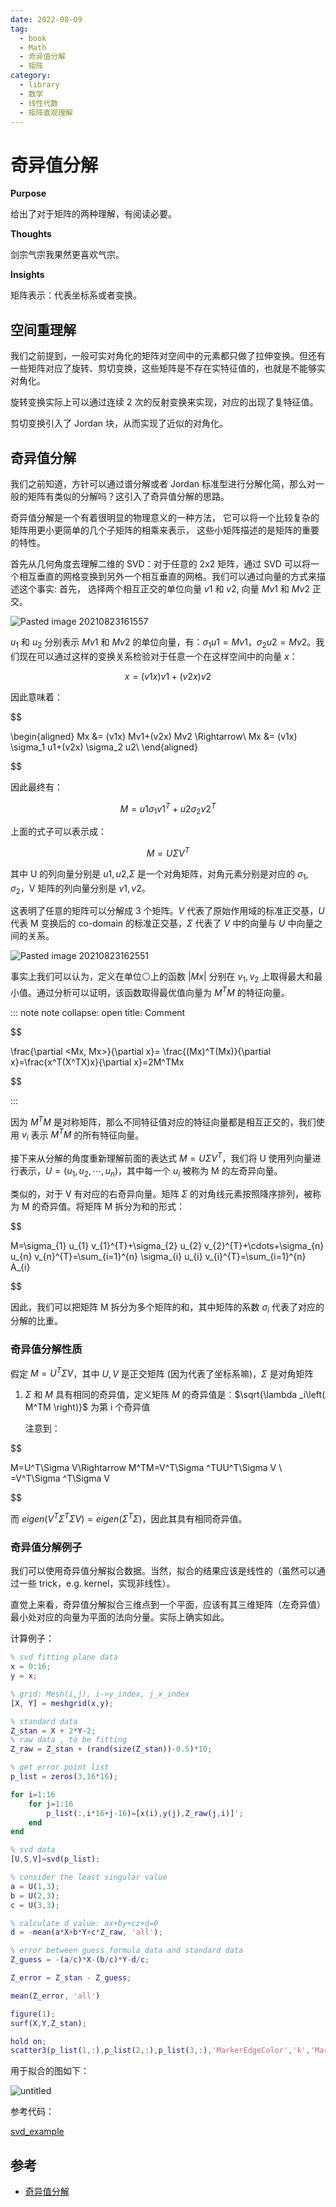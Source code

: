 ```yaml
---
date: 2022-08-09
tag:
  - book
  - Math
  - 奇异值分解
  - 矩阵
category:
  - library
  - 数学
  - 线性代数
  - 矩阵直观理解
---
```




# 奇异值分解

**Purpose**

给出了对于矩阵的两种理解，有阅读必要。

**Thoughts**

剑宗气宗我果然更喜欢气宗。

**Insights**

矩阵表示：代表坐标系或者变换。

## 空间重理解

我们之前提到，一般可实对角化的矩阵对空间中的元素都只做了拉伸变换。但还有一些矩阵对应了旋转、剪切变换，这些矩阵是不存在实特征值的，也就是不能够实对角化。

旋转变换实际上可以通过连续 2 次的反射变换来实现，对应的出现了复特征值。

剪切变换引入了 Jordan 块，从而实现了近似的对角化。

## 奇异值分解

我们之前知道，方针可以通过谱分解或者 Jordan 标准型进行分解化简，那么对一般的矩阵有类似的分解吗？这引入了奇异值分解的思路。

奇异值分解是一个有着很明显的物理意义的一种方法， 它可以将一个比较复杂的
矩阵用更小更简单的几个子矩阵的相乘来表示， 这些小矩阵描述的是矩阵的重要
的特性。

首先从几何角度去理解二维的 SVD：对于任意的 2x2 矩阵，通过 SVD 可以将一个相互垂直的网格变换到另外一个相互垂直的网格。我们可以通过向量的方式来描述这个事实: 首先， 选择两个相互正交的单位向量 $v1$ 和 $v2$, 向量 $Mv1$ 和 $Mv2$ 正交。

![Pasted image 20210823161557](./../../../paper/assets/Pasted-image-20210823161557.png)

$u_1$ 和 $u_2$ 分别表示 $Mv1$ 和 $Mv2$ 的单位向量，有：$\sigma_1 u1 = Mv1$，$\sigma_2 u2 = Mv2$。我们现在可以通过这样的变换关系检验对于任意一个在这样空间中的向量 $x$：


$$
x= (v1x) v1+(v2x)v2
$$


因此意味着：


$$

\begin{aligned}
Mx &= (v1x) Mv1+(v2x) Mv2 \Rightarrow\\
Mx &= (v1x) \sigma_1 u1+(v2x) \sigma_2 u2\\
\end{aligned}

$$


因此最终有：


$$
M=u1\sigma_1 v1^T+u2\sigma_2 v2^T
$$


上面的式子可以表示成：


$$
M=U\Sigma V^T
$$


其中 U 的列向量分别是 $u1, u2$,$\Sigma$ 是一个对角矩阵，对角元素分别是对应的 $\sigma_1 , \sigma_2$，V 矩阵的列向量分别是 $v1, v2$。

这表明了任意的矩阵可以分解成 3 个矩阵。$V$ 代表了原始作用域的标准正交基，$U$ 代表 M 变换后的 co-domain 的标准正交基，$\Sigma$ 代表了 $V$ 中的向量与 $U$ 中向量之间的关系。

![Pasted image 20210823162551](./../../../paper/assets/Pasted-image-20210823162551.png)

事实上我们可以认为，定义在单位⚪上的函数 $|Mx|$ 分别在 $v_1,v_2$ 上取得最大和最小值。通过分析可以证明，该函数取得最优值向量为 $M^TM$ 的特征向量。

::: note note
collapse: open
title: Comment

$$

\frac{\partial <Mx, Mx>}{\partial x}= \frac{(Mx)^T(Mx)}{\partial x}=\frac{x^T(X^TX)x}{\partial x}=2M^TMx

$$

:::


因为 $M^TM$ 是对称矩阵，那么不同特征值对应的特征向量都是相互正交的，我们使用 $v_i$ 表示 $M^TM$ 的所有特征向量。

接下来从分解的角度重新理解前面的表达式 $M=U\Sigma V^T$，我们将 U 使用列向量进行表示，$U=(u_1,u_2,\cdots,u_n)$，其中每一个 $u_i$ 被称为 M 的左奇异向量。

类似的，对于 V 有对应的右奇异向量。矩阵 $\Sigma$ 的对角线元素按照降序排列，被称为 M 的奇异值。将矩阵 M 拆分为和的形式：


$$

M=\sigma_{1} u_{1} v_{1}^{T}+\sigma_{2} u_{2} v_{2}^{T}+\cdots+\sigma_{n} u_{n} v_{n}^{T}=\sum_{i=1}^{n} \sigma_{i} u_{i} v_{i}^{T}=\sum_{i=1}^{n} A_{i}

$$


因此，我们可以把矩阵 M 拆分为多个矩阵的和，其中矩阵的系数 $\sigma_i$ 代表了对应的分解的比重。

### 奇异值分解性质

假定 $M=U^T\Sigma V$，其中 $U,V$ 是正交矩阵 (因为代表了坐标系嘛)，$\Sigma$ 是对角矩阵

1. $\Sigma$ 和 $M$ 具有相同的奇异值，定义矩阵 $M$ 的奇异值是：$\sqrt{\lambda _i\left( M^TM \right)}$ 为第 i 个奇异值

   注意到：
   
$$

   M=U^T\Sigma V\Rightarrow M^TM=V^T\Sigma ^TUU^T\Sigma V
   \\
   =V^T\Sigma ^T\Sigma V
   
$$

   而 $eigen\left( V^T\Sigma ^T\Sigma V \right) =eigen\left( \Sigma ^T\Sigma \right)$，因此其具有相同奇异值。

### 奇异值分解例子

我们可以使用奇异值分解拟合数据。当然，拟合的结果应该是线性的（虽然可以通过一些 trick，e.g. kernel，实现非线性）。

直觉上来看，奇异值分解拟合三维点到一个平面，应该有其三维矩阵（左奇异值）最小处对应的向量为平面的法向分量。实际上确实如此。

计算例子：

```matlab
% svd fitting plane data
x = 0:16;
y = x;

% grid: Mesh(i,j), i->y_index, j_x_index
[X, Y] = meshgrid(x,y);

% standard data
Z_stan = X + 2*Y-2;
% raw data , to be fitting
Z_raw = Z_stan + (rand(size(Z_stan))-0.5)*10;

% get error point list
p_list = zeros(3,16*16);

for i=1:16
    for j=1:16
        p_list(:,i*16+j-16)=[x(i),y(j),Z_raw(j,i)]';
    end
end

% svd data
[U,S,V]=svd(p_list);

% consider the least singular value
a = U(1,3);
b = U(2,3);
c = U(3,3);

% calculate d value: ax+by+cz+d=0
d = -mean(a*X+b*Y+c*Z_raw, 'all');

% error between guess formula data and standard data
Z_guess = -(a/c)*X-(b/c)*Y-d/c;

Z_error = Z_stan - Z_guess;

mean(Z_error, 'all')

figure(1);
surf(X,Y,Z_stan);

hold on;
scatter3(p_list(1,:),p_list(2,:),p_list(3,:),'MarkerEdgeColor','k','MarkerFaceColor',[0 .75 .75])
```

用于拟合的图如下：

![untitled](./../../../paper/assets/untitled.png)

参考代码：

[svd_example](./../../../paper/assets/svd_example.m)

## 参考

- [奇异值分解](./)
